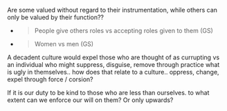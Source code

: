 

Are some valued without regard to their instrumentation, while others can only be valued by their function?? 
- > People give others roles vs accepting roles given to them (GS)
- > Women vs men (GS)

A decadent culture would expel those who are thought of as currupting vs an individual who might suppress, disguise, remove through practice what is ugly in themselves.. how does that relate to a culture.. oppress, change, expel through force / corsion?

If it is our duty to be kind to those who are less than ourselves. to what extent can we enforce our will on them? Or only upwards?



